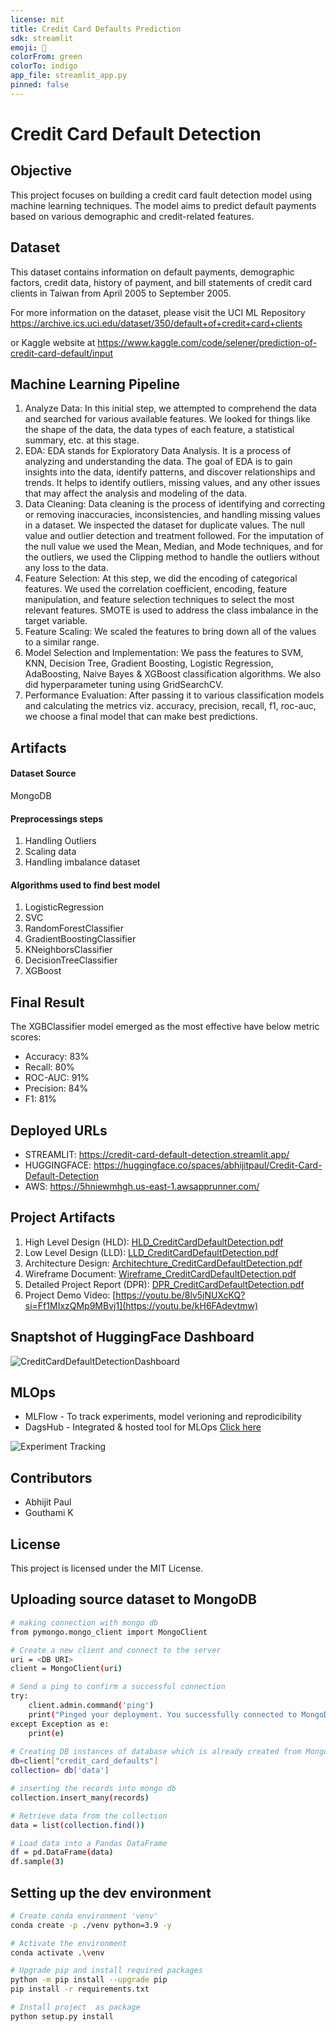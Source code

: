 ```yaml
---
license: mit
title: Credit Card Defaults Prediction
sdk: streamlit
emoji: 🦀
colorFrom: green
colorTo: indigo
app_file: streamlit_app.py
pinned: false
---
```


# Credit Card Default Detection

## Objective
This project focuses on building a credit card fault detection model using machine learning techniques. The model aims to predict default payments based on various demographic and credit-related features.

## Dataset
This dataset contains information on default payments, demographic factors, credit data, history of payment, and bill statements of credit card clients in Taiwan from April 2005 to September 2005. 

For more information on the dataset, please visit the UCI ML Repository
https://archive.ics.uci.edu/dataset/350/default+of+credit+card+clients

or Kaggle website at https://www.kaggle.com/code/selener/prediction-of-credit-card-default/input

## Machine Learning Pipeline
1. Analyze Data: In this initial step, we attempted to comprehend the data and searched for various available features. We looked for things like the shape of the data, the data types of each feature, a statistical summary, etc. at this stage.
2. EDA: EDA stands for Exploratory Data Analysis. It is a process of analyzing and understanding the data. The goal of EDA is to gain insights into the data, identify patterns, and discover relationships and trends. It helps to identify outliers, missing values, and any other issues that may affect the analysis and modeling of the data.
3. Data Cleaning: Data cleaning is the process of identifying and correcting or removing inaccuracies, inconsistencies, and handling missing values in a dataset. We inspected the dataset for duplicate values. The null value and outlier detection and treatment followed. For the imputation of the null value we used the Mean, Median, and Mode techniques, and for the outliers, we used the Clipping method to handle the outliers without any loss to the data.
4. Feature Selection: At this step, we did the encoding of categorical features. We used the correlation coefficient, encoding, feature manipulation, and feature selection techniques to select the most relevant features. SMOTE is used to address the class imbalance in the target variable.
5. Feature Scaling: We scaled the features to bring down all of the values to a similar range. 
6. Model Selection and Implementation: We pass the features to SVM, KNN, Decision Tree, Gradient Boosting, Logistic Regression, AdaBoosting, Naive Bayes & XGBoost classification algorithms. We also did hyperparameter tuning using GridSearchCV.
7. Performance Evaluation: After passing it to various classification models and calculating the metrics viz. accuracy, precision, recall, f1, roc-auc,  we choose a final model that can make best predictions.

## Artifacts

#### Dataset Source
MongoDB

#### Preprocessings steps
1. Handling Outliers
2. Scaling data
3. Handling imbalance dataset


#### Algorithms used to find best model
1. LogisticRegression
2. SVC
3. RandomForestClassifier
4. GradientBoostingClassifier
5. KNeighborsClassifier
6. DecisionTreeClassifier
7. XGBoost

## Final Result
The XGBClassifier model emerged as the most effective have below metric scores:
* Accuracy: 83%
* Recall: 80%
* ROC-AUC: 91%
* Precision: 84%
* F1: 81%

## Deployed URLs
* STREAMLIT: https://credit-card-default-detection.streamlit.app/
* HUGGINGFACE: https://huggingface.co/spaces/abhijitpaul/Credit-Card-Default-Detection
* AWS: https://5hniewmhgh.us-east-1.awsapprunner.com/

## Project Artifacts
1. High Level Design (HLD): [HLD_CreditCardDefaultDetection.pdf](https://drive.google.com/file/d/10OCGzx_PPRrzk0ZGTjAu-N-3M30baJbr/view?usp=sharing)
2. Low Level Design (LLD): [LLD_CreditCardDefaultDetection.pdf](https://drive.google.com/file/d/1i7ZKx161WQdlWNsOhWOK2Nr4DkSG7mIV/view?usp=sharing)
3. Architecture Design: [Architechture_CreditCardDefaultDetection.pdf](https://drive.google.com/file/d/11ZwHiFd5yPq4XG6MASN9GLnAVc4DwWeQ/view?usp=sharing)
4. Wireframe Document: [Wireframe_CreditCardDefaultDetection.pdf](https://drive.google.com/file/d/1f4dd32-QLc6mEmI-LOpKGNpsZpF0nbJ9/view?usp=sharing)
5. Detailed Project Report (DPR): [DPR_CreditCardDefaultDetection.pdf](https://docs.google.com/presentation/d/1mIkaHOO4tTHoA7D1-tLJUH5X57f642ht/edit?usp=sharing&ouid=113072205406904395232&rtpof=true&sd=true)
6. Project Demo Video: [https://youtu.be/8lv5jNUXcKQ?si=Ff1MIxzQMp9MBvj1](https://youtu.be/kH6FAdevtmw)

## Snaptshot of HuggingFace Dashboard
![CreditCardDefaultDetectionDashboard](https://github.com/abhijitpaul0212/Credit-Card-Default-Detection/assets/9966441/da9c2642-6a99-47bf-b517-55ea505eb588)

## MLOps
* MLFlow - To track experiments, model verioning and reprodicibility
* DagsHub - Integrated & hosted tool for MLOps [Click here](https://dagshub.com/abhijitpaul0212/Credit-Card-Default-Detection/experiments/)

![Experiment Tracking](https://github.com/abhijitpaul0212/Credit-Card-Default-Detection/assets/9966441/7669600e-1a17-4387-9e25-c3e872edf723)

## Contributors
* Abhijit Paul
* Gouthami K

## License
This project is licensed under the MIT License.

## Uploading source dataset to MongoDB
```bash
# making connection with mongo db
from pymongo.mongo_client import MongoClient

# Create a new client and connect to the server
uri = <DB URI>
client = MongoClient(uri)

# Send a ping to confirm a successful connection
try:
    client.admin.command('ping')
    print("Pinged your deployment. You successfully connected to MongoDB!")
except Exception as e:
    print(e)
    
# Creating DB instances of database which is already created from MongoDB Atlas
db=client["credit_card_defaults"]
collection= db['data']

# inserting the records into mongo db
collection.insert_many(records)

# Retrieve data from the collection
data = list(collection.find())

# Load data into a Pandas DataFrame
df = pd.DataFrame(data)
df.sample(3)
```

## Setting up the dev environment
```bash
# Create conda environment 'venv'
conda create -p ./venv python=3.9 -y

# Activate the environment
conda activate .\venv

# Upgrade pip and install required packages
python -m pip install --upgrade pip
pip install -r requirements.txt

# Install project  as package
python setup.py install
```
